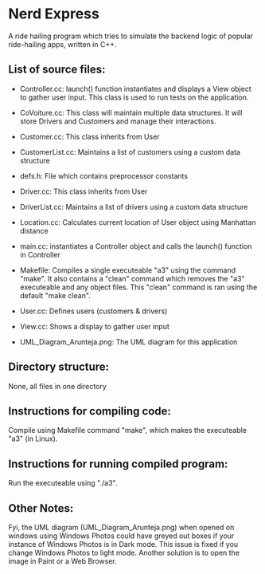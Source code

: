 # Nerd Express
A ride hailing program which tries to simulate the backend logic of popular ride-hailing apps, written in C++.

## List of source files:    
 
* Controller.cc: launch() function instantiates and displays a View object to gather user input. This class is used to run tests on the application.   

  
* CoVoiture.cc: This class will maintain multiple data structures. It will store Drivers and Customers and manage their interactions.   

  
* Customer.cc: This class inherits from User   

  
* CustomerList.cc: Maintains a list of customers using a custom data structure   

* defs.h: File which contains preprocessor constants   

  
* Driver.cc: This class inherits from User   

  
* DriverList.cc: Maintains a list of drivers using a custom data structure   

  
* Location.cc: Calculates current location of User object using Manhattan distance   

* main.cc: instantiates a Controller object and calls the launch() function in Controller   

* Makefile: Compiles a single executeable "a3" using the command "make". It also contains a "clean" command which removes the "a3" executeable and any object
           files. This "clean" command is ran using the default "make clean".   
           
  
* User.cc: Defines users (customers & drivers)   

  
* View.cc: Shows a display to gather user input    

* UML_Diagram_Arunteja.png: The UML diagram for this application   


## Directory structure:
None, all files in one directory

## Instructions for compiling code:
Compile using Makefile command "make", which makes the executeable "a3" (in Linux).

## Instructions for running compiled program:
Run the executeable using "./a3".

## Other Notes:
Fyi, the UML diagram (UML_Diagram_Arunteja.png) when opened on windows using Windows Photos could have greyed out boxes if your instance of Windows Photos is in Dark mode.
This issue is fixed if you change Windows Photos to light mode. Another solution is to open the image in Paint or a Web Browser.
